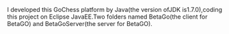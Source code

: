 I developed this GoChess platform by Java(the version ofJDK is1.7.0),coding this project on Eclipse JavaEE.Two folders named BetaGo(the client for BetaGO) and BetaGoServer(the server for BetaGO).
